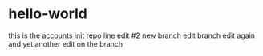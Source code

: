 # hello-world
this is the accounts init repo
line edit #2
new branch edit
branch edit again
and yet another edit on the branch
